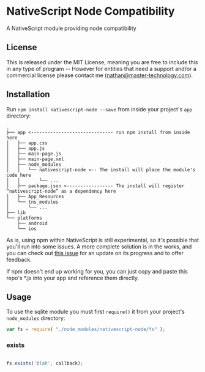 # NativeScript Node Compatibility

A NativeScript module providing node compatibility

## License

This is released under the MIT License, meaning you are free to include this in any type of program -- However for entities that need a support and/or a commercial license please contact me (nathan@master-technology.com).

## Installation

Run `npm install nativescript-node --save` from inside your project's `app` directory:

```
.
├── app <------------------------------ run npm install from inside here
│   ├── app.css
│   ├── app.js
│   ├── main-page.js
│   ├── main-page.xml
│   ├── node_modules
│   │   └── nativescript-node <-- The install will place the module's code here
│   │       └── ...
│   ├── package.json <----------------- The install will register “nativescript-node” as a dependency here
│   ├── App_Resources  
│   └── tns_modules
│       └── ...
├── lib
└── platforms
    ├── android
    └── ios
```

As is, using npm within NativeScript is still experimental, so it's possible that you'll run into some issues. A more complete solution is in the works, and you can check out [this issue](https://github.com/NativeScript/nativescript-cli/issues/362) for an update on its progress and to offer feedback.

If npm doesn't end up working for you, you can just copy and paste this repo's *.js into your app and reference them directly.

## Usage

To use the sqlite module you must first `require()` it from your project's `node_modules` directory:

```js
var fs = require( "./node_modules/nativescript-node/fs" );
```

### exists
```js

fs.exists('blah', callback);

```
